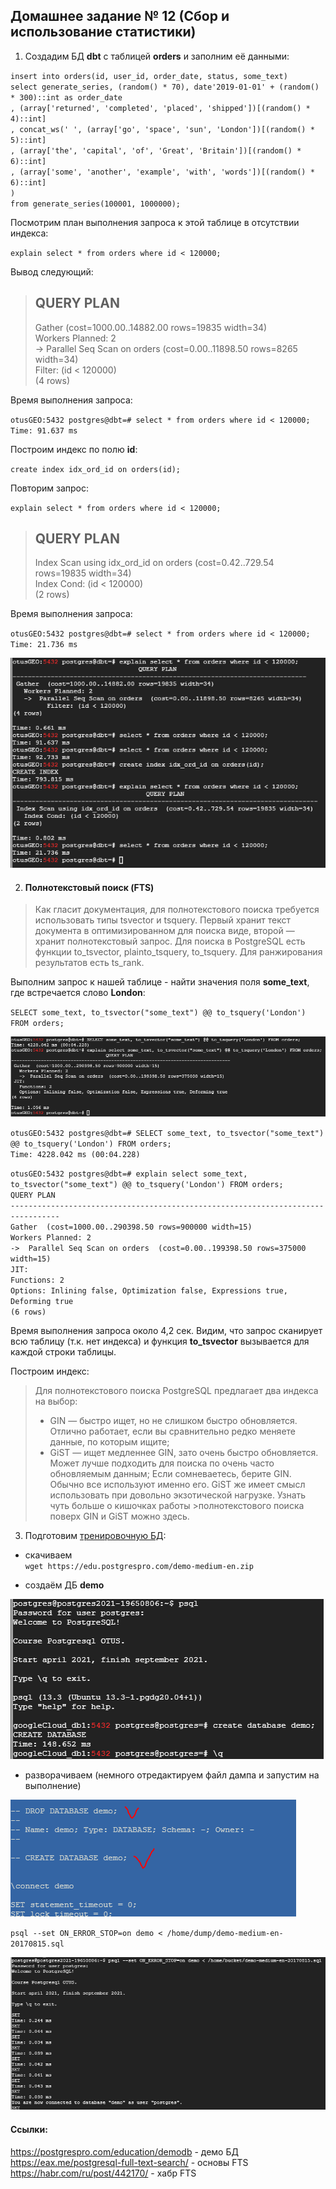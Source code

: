 ## Домашнее задание № 12 (Сбор и использование статистики)

1. Создадим БД <b>dbt</b> с таблицей <b>orders</b> и заполним её данными:

`insert into orders(id, user_id, order_date, status, some_text)`  
`select generate_series, (random() * 70), date'2019-01-01' + (random() * 300)::int as order_date`  
        `, (array['returned', 'completed', 'placed', 'shipped'])[(random() * 4)::int]`  
        `, concat_ws(' ', (array['go', 'space', 'sun', 'London'])[(random() * 5)::int]`  
            `, (array['the', 'capital', 'of', 'Great', 'Britain'])[(random() * 6)::int]`  
            `, (array['some', 'another', 'example', 'with', 'words'])[(random() * 6)::int]`  
            `)`  
`from generate_series(100001, 1000000);`

Посмотрим план выполнения запроса к этой таблице в отсутствии индекса:

`explain select * from orders where id < 120000;`

Вывод следующий:

> QUERY PLAN                                   
> ---------------------------------------------------------------------------  
> Gather  (cost=1000.00..14882.00 rows=19835 width=34)  
   Workers Planned: 2  
   ->  Parallel Seq Scan on orders  (cost=0.00..11898.50 rows=8265 width=34)    
         Filter: (id < 120000)   
(4 rows)  

Время выполнения запроса:

`otusGEO:5432 postgres@dbt=# select * from orders where id < 120000;`  
`Time: 91.637 ms`

Построим индекс по полю <b>id</b>:

`create index idx_ord_id on orders(id);`

Повторим запрос:

`explain select * from orders where id < 120000;`

> QUERY PLAN                                
> --------------------------------------------------------------------------  
> Index Scan using idx_ord_id on orders  (cost=0.42..729.54 rows=19835 width=34)  
   Index Cond: (id < 120000)  
(2 rows)  

Время выполнения запроса:

`otusGEO:5432 postgres@dbt=# select * from orders where id < 120000;`  
`Time: 21.736 ms`

![](pics/dz12/1_explain_noind_ind.PNG)

2. #### Полнотекстовый поиск (FTS)

>Как гласит документация, для полнотекстового поиска требуется использовать типы tsvector и tsquery. 
>Первый хранит текст документа в оптимизированном для поиска виде, второй — хранит полнотекстовый запрос.
>Для поиска в PostgreSQL есть функции to_tsvector, plainto_tsquery, to_tsquery. Для ранжирования результатов есть ts_rank.

Выполним запрос к нашей таблице - найти значения поля <b>some_text</b>, где встречается слово <b>London</b>:

`SELECT some_text, to_tsvector("some_text") @@ to_tsquery('London') FROM orders;`

![](pics/dz12/2_tsvector_noind_nocolumn.PNG)

`otusGEO:5432 postgres@dbt=# SELECT some_text, to_tsvector("some_text") @@ to_tsquery('London') FROM orders;`  
`Time: 4228.042 ms (00:04.228)`   

`otusGEO:5432 postgres@dbt=# explain select some_text, to_tsvector("some_text") @@ to_tsquery('London') FROM orders;`  
                                   `QUERY PLAN`                                    
`---------------------------------------------------------------------------------`  
 `Gather  (cost=1000.00..290398.50 rows=900000 width=15)`  
   `Workers Planned: 2`  
   `->  Parallel Seq Scan on orders  (cost=0.00..199398.50 rows=375000 width=15)`  
 `JIT:`  
   `Functions: 2`  
   `Options: Inlining false, Optimization false, Expressions true, Deforming true`  
`(6 rows)`  

Время выполнения запроса около 4,2 сек. Видим, что запрос сканирует всю таблицу (т.к. нет индекса) и функция <b>to_tsvector</b> вызывается для каждой строки таблицы.

Построим индекс:

>Для полнотекстового поиска PostgreSQL предлагает два индекса на выбор:  
>
> * GIN — быстро ищет, но не слишком быстро обновляется. Отлично работает, если вы сравнительно редко меняете данные, по которым ищите;
> * GiST — ищет медленнее GIN, зато очень быстро обновляется. Может лучше подходить для поиска по очень часто обновляемым данным;
>Если сомневаетесь, берите GIN. Обычно все используют именно его. GiST же имеет смысл использовать при довольно экзотической нагрузке. Узнать чуть больше о кишочках работы >полнотекстового поиска поверх GIN и GiST можно здесь.

3. Подготовим [тренировочную БД](https://postgrespro.com/docs/postgrespro/13/demodb-bookings-installation):
  - скачиваем  
  `wget https://edu.postgrespro.com/demo-medium-en.zip`
  
  - создаём ДБ <b>demo</b>

  ![](pics/dz12/1_create_DB.PNG)
  
  - разворачиваем  (немного отредактируем файл дампа и запустим на выполнение)   
  
  ![](pics/dz12/1_edit_dump.PNG)
  
  `psql --set ON_ERROR_STOP=on demo < /home/dump/demo-medium-en-20170815.sql`
  
  ![](pics/dz12/1_start_dump.PNG)


#### Ссылки:  
https://postgrespro.com/education/demodb - демо БД  
https://eax.me/postgresql-full-text-search/ - основы FTS
https://habr.com/ru/post/442170/ - хабр FTS

